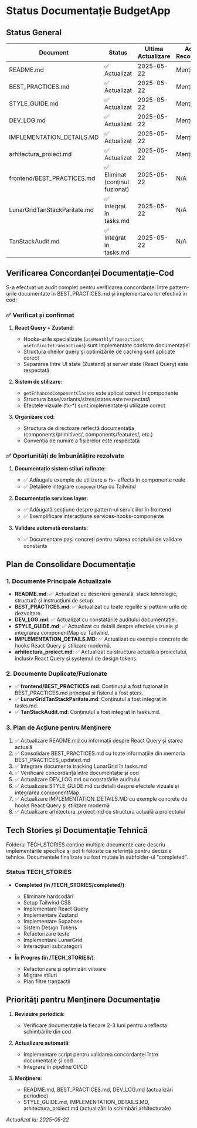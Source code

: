 # Status Documentație BudgetApp

## Status General

| Document | Status | Ultima Actualizare | Acțiune Recomandată |
|----------|--------|-------------------|---------------------|
| README.md | ✅ Actualizat | 2025-05-22 | Menținere |
| BEST_PRACTICES.md | ✅ Actualizat | 2025-05-22 | Menținere |
| STYLE_GUIDE.md | ✅ Actualizat | 2025-05-22 | Menținere |
| DEV_LOG.md | ✅ Actualizat | 2025-05-22 | Menținere |
| IMPLEMENTATION_DETAILS.MD | ✅ Actualizat | 2025-05-22 | Menținere |
| arhitectura_proiect.md | ✅ Actualizat | 2025-05-22 | Menținere |
| frontend/BEST_PRACTICES.md | ✅ Eliminat (conținut fuzionat) | 2025-05-22 | N/A |
| LunarGridTanStackParitate.md | ✅ Integrat în tasks.md | 2025-05-22 | N/A |
| TanStackAudit.md | ✅ Integrat în tasks.md | 2025-05-22 | N/A |

## Verificarea Concordanței Documentație-Cod

S-a efectuat un audit complet pentru verificarea concordanței între pattern-urile documentate în BEST_PRACTICES.md și implementarea lor efectivă în cod:

### ✅ Verificat și confirmat

1. **React Query + Zustand**: 
   - Hooks-urile specializate (`useMonthlyTransactions`, `useInfiniteTransactions`) sunt implementate conform documentației
   - Structura cheilor query și optimizările de caching sunt aplicate corect
   - Separarea între UI state (Zustand) și server state (React Query) este respectată

2. **Sistem de stilizare**: 
   - `getEnhancedComponentClasses` este aplicat corect în componente
   - Structura base/variants/sizes/states este respectată
   - Efectele vizuale (fx-*) sunt implementate și utilizate corect

3. **Organizare cod**: 
   - Structura de directoare reflectă documentația (components/primitives/, components/features/, etc.)
   - Convenția de numire a fișierelor este respectată

### ✅ Oportunități de îmbunătățire rezolvate

1. **Documentație sistem stiluri rafinate**:
   - ✅ Adăugate exemple de utilizare a `fx-` effects în componente reale
   - ✅ Detaliere integrare `componentMap` cu Tailwind

2. **Documentație services layer**:
   - ✅ Adăugată secțiune despre pattern-ul serviciilor în frontend
   - ✅ Exemplificare interacțiune services-hooks-componente

3. **Validare automată constants**:
   - ✅ Documentare pași concreți pentru rularea scriptului de validare constants

## Plan de Consolidare Documentație

### 1. Documente Principale Actualizate
- **README.md**: ✅ Actualizat cu descriere generală, stack tehnologic, structură și instrucțiuni de setup.
- **BEST_PRACTICES.md**: ✅ Actualizat cu toate regulile și pattern-urile de dezvoltare.
- **DEV_LOG.md**: ✅ Actualizat cu constatările auditului documentației.
- **STYLE_GUIDE.md**: ✅ Actualizat cu detalii despre efectele vizuale și integrarea componentMap cu Tailwind.
- **IMPLEMENTATION_DETAILS.MD**: ✅ Actualizat cu exemple concrete de hooks React Query și stilizare modernă.
- **arhitectura_proiect.md**: ✅ Actualizat cu structura actuală a proiectului, inclusiv React Query și systemul de design tokens.

### 2. Documente Duplicate/Fuzionate
- ✅ **frontend/BEST_PRACTICES.md**: Conținutul a fost fuzionat în BEST_PRACTICES.md principal și fișierul a fost șters.
- ✅ **LunarGridTanStackParitate.md**: Conținutul a fost integrat în tasks.md.
- ✅ **TanStackAudit.md**: Conținutul a fost integrat în tasks.md.

### 3. Plan de Acțiune pentru Menținere
1. ✅ Actualizare README.md cu informații despre React Query și starea actuală
2. ✅ Consolidare BEST_PRACTICES.md cu toate informațiile din memoria BEST_PRACTICES_updated.md
3. ✅ Integrare documente tracking LunarGrid în tasks.md
4. ✅ Verificare concordanță între documentație și cod
5. ✅ Actualizare DEV_LOG.md cu constatările auditului
6. ✅ Actualizare STYLE_GUIDE.md cu detalii despre efectele vizuale și integrarea componentMap
7. ✅ Actualizare IMPLEMENTATION_DETAILS.MD cu exemple concrete de hooks React Query și stilizare modernă
8. ✅ Actualizare arhitectura_proiect.md cu structura actuală a proiectului

## Tech Stories și Documentație Tehnică

Folderul TECH_STORIES conține multiple documente care descriu implementările specifice și pot fi folosite ca referință pentru deciziile tehnice. Documentele finalizate au fost mutate în subfolder-ul "completed".

### Status TECH_STORIES

- **Completed (în /TECH_STORIES/completed/)**:
  - Eliminare hardcodări
  - Setup Tailwind CSS
  - Implementare React Query
  - Implementare Zustand
  - Implementare Supabase
  - Sistem Design Tokens
  - Refactorizare teste
  - Implementare LunarGrid
  - Interacțiuni subcategorii

- **În Progres (în /TECH_STORIES/)**:
  - Refactorizare și optimizări viitoare
  - Migrare stiluri
  - Plan filtre tranzacții

## Priorități pentru Menținere Documentație

1. **Revizuire periodică**: 
   - Verificare documentație la fiecare 2-3 luni pentru a reflecta schimbările din cod
   
2. **Actualizare automată**:
   - Implementare script pentru validarea concordanței între documentație și cod
   - Integrare în pipeline CI/CD

3. **Menținere**: 
   - README.md, BEST_PRACTICES.md, DEV_LOG.md (actualizări periodice)
   - STYLE_GUIDE.md, IMPLEMENTATION_DETAILS.MD, arhitectura_proiect.md (actualizări la schimbări arhitecturale)

_Actualizat la: 2025-05-22_ 